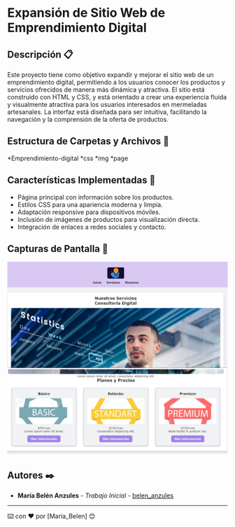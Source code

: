 # Expansión de Sitio Web de Emprendimiento Digital

## Descripción 📋

Este proyecto tiene como objetivo expandir y mejorar el sitio web de un emprendimiento digital, permitiendo a los usuarios conocer los productos y servicios ofrecidos de manera más dinámica y atractiva. El sitio está construido con HTML y CSS, y está orientado a crear una experiencia fluida y visualmente atractiva para los usuarios interesados en mermeladas artesanales. La interfaz está diseñada para ser intuitiva, facilitando la navegación y la comprensión de la oferta de productos.

## Estructura de Carpetas y Archivos 📂
 *Emprendimiento-digital
 *css
 *img
 *page 

## Características Implementadas 🔧

* Página principal con información sobre los productos.
* Estilos CSS para una apariencia moderna y limpia.
* Adaptación responsive para dispositivos móviles.
* Inclusión de imágenes de productos para visualización directa.
* Integración de enlaces a redes sociales y contacto.

## Capturas de Pantalla 📸

![Pantalla principal](./img/captura1.png)
![Página de productos](./img/captura2.png)

## Autores ✒️

* **María Belén Anzules** - *Trabajo Inicial* - [belen_anzules](https://github.com/belen-anzules)

---

⌨️ con ❤️ por [Maria_Belen] 😊
